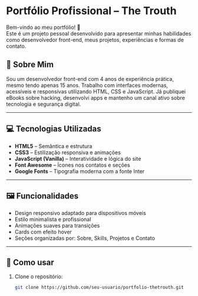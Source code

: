 # Portfólio Profissional – The Trouth

Bem-vindo ao meu portfólio! 🚀  
Este é um projeto pessoal desenvolvido para apresentar minhas habilidades como desenvolvedor front-end, meus projetos, experiências e formas de contato.

## 🧠 Sobre Mim

Sou um desenvolvedor front-end com 4 anos de experiência prática, mesmo tendo apenas 15 anos. Trabalho com interfaces modernas, acessíveis e responsivas utilizando HTML, CSS e JavaScript. Já publiquei eBooks sobre hacking, desenvolvi apps e mantenho um canal ativo sobre tecnologia e segurança digital.

---

## 💻 Tecnologias Utilizadas

- **HTML5** – Semântica e estrutura
- **CSS3** – Estilização responsiva e animações
- **JavaScript (Vanilla)** – Interatividade e lógica do site
- **Font Awesome** – Ícones nos contatos e seções
- **Google Fonts** – Tipografia moderna com a fonte Inter

---

## 🖼️ Funcionalidades

- Design responsivo adaptado para dispositivos móveis
- Estilo minimalista e profissional
- Animações suaves para transições
- Cards com efeito hover
- Seções organizadas por: Sobre, Skills, Projetos e Contato

---

## 📁 Como usar

1. Clone o repositório:
   ```bash
   git clone https://github.com/seu-usuario/portfolio-thetrouth.git
